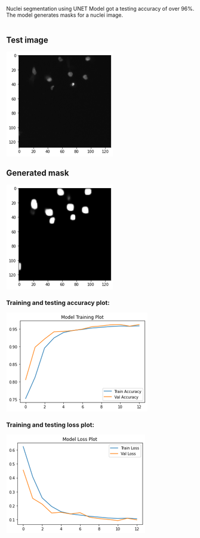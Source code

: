 Nuclei segmentation using UNET Model got a testing accuracy of over 96%. <br>
The model generates masks for a nuclei image.<br>
<br>
## Test image                                                                             <br> 
![Alt text](https://github.com/RiyaMaurya1/Nuclei_Segmentation_UNET/blob/main/test1.png)  <br>

## Generated mask
![Alt text](https://github.com/RiyaMaurya1/Nuclei_Segmentation_UNET/blob/main/mask1.png)<br>

### Training and testing accuracy plot: <br>
![ALt text](https://github.com/RiyaMaurya1/Nuclei_Segmentation_UNET/blob/main/Accuracy_Plot.png) <br>

### Training and testing loss plot: <br>
![Alt text](https://github.com/RiyaMaurya1/Nuclei_Segmentation_UNET/blob/main/Loss_Plot.png)
